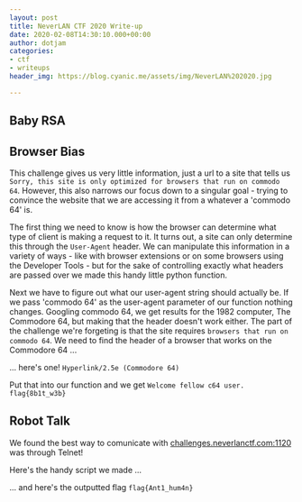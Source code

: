 ```yaml
---
layout: post
title: NeverLAN CTF 2020 Write-up
date: 2020-02-08T14:30:10.000+00:00
author: dotjam
categories:
- ctf
- writeups
header_img: https://blog.cyanic.me/assets/img/NeverLAN%202020.jpg

---
```

## Baby RSA

## Browser Bias

This challenge gives us very little information, just a url to a site that tells us `Sorry, this site is only optimized for browsers that run on commodo 64`. However, this also narrows our focus down to a singular goal - trying to convince the website that we are accessing it from a whatever a 'commodo 64' is.

The first thing we need to know is how the browser can determine what type of client is making a request to it. It turns out, a site can only determine this through the `User-Agent` header. We can manipulate this information in a variety of ways - like with browser extensions or on some browsers using the Developer Tools - but for the sake of controlling exactly what headers are passed over we made this handy little python function.

<script src="[https://gist.github.com/javadhamidi/889226036803bab244ae41b127dc0ab3.js](https://gist.github.com/javadhamidi/889226036803bab244ae41b127dc0ab3.js "https://gist.github.com/javadhamidi/889226036803bab244ae41b127dc0ab3.js")"></script> 

Next we have to figure out what our user-agent string should actually be. If we pass 'commodo 64' as the user-agent parameter of our function nothing changes. Googling commodo 64, we get results for the 1982 computer, The Commodore 64, but making that the header doesn't work either. The part of the challenge we're forgeting is that the site requires `browsers that run on commodo 64`. We need to find the header of a browser that works on the Commodore 64 ...

... here's one! `Hyperlink/2.5e (Commodore 64)`

Put that into our function and we get `Welcome fellow c64 user. flag{8b1t_w3b}`

## Robot Talk

We found the best way to comunicate with [challenges.neverlanctf.com:1120](challenges.neverlanctf.com:1120 "challenges.neverlanctf.com:1120") was through Telnet!

Here's the handy script we made ...

<script src="[https://gist.github.com/javadhamidi/5edbe8981351b9213bad90cd38135a0d.js](https://gist.github.com/javadhamidi/5edbe8981351b9213bad90cd38135a0d.js "https://gist.github.com/javadhamidi/5edbe8981351b9213bad90cd38135a0d.js")"></script>

... and here's the outputted flag `flag{Ant1_hum4n}`